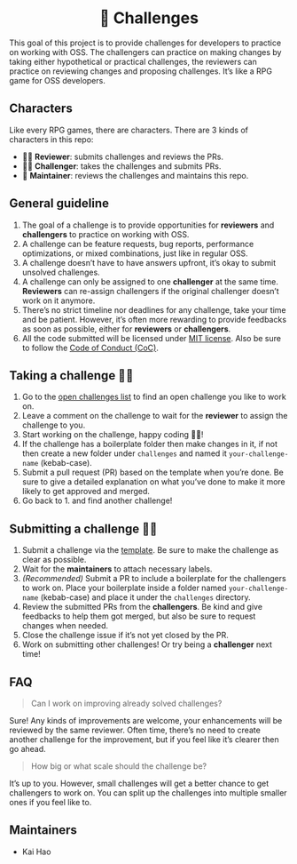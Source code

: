<h1 align="center">🤔  Challenges</h1>

This goal of this project is to provide challenges for developers to practice on working with OSS. The challengers can practice on making changes by taking either hypothetical or practical challenges, the reviewers can practice on reviewing changes and proposing challenges. It’s like a RPG game for OSS developers.

## Characters

Like every RPG games, there are characters. There are 3 kinds of characters in this repo:


- 👨‍🏫  **Reviewer**: submits challenges and reviews the PRs.
- 👨‍💻  **Challenger**: takes the challenges and submits PRs.
- 👷  **Maintainer**: reviews the challenges and maintains this repo.

## General guideline

1. The goal of a challenge is to provide opportunities for **reviewers** and **challengers** to practice on working with OSS.
2. A challenge can be feature requests, bug reports, performance optimizations, or mixed combinations, just like in regular OSS.
3. A challenge doesn’t have to have answers upfront, it’s okay to submit unsolved challenges.
4. A challenge can only be assigned to one **challenger** at the same time. **Reviewers** can re-assign challengers if the original challenger doesn’t work on it anymore.
5. There’s no strict timeline nor deadlines for any challenge, take your time and be patient. However, it’s often more rewarding to provide feedbacks as soon as possible, either for **reviewers** or **challengers**.
6. All the code submitted will be licensed under [MIT license](LICENSE). Also be sure to follow the [Code of Conduct (CoC)](CODE_OF_CONDUCT.md).

## Taking a challenge 👨‍💻

1. Go to the [open challenges list](https://github.com/kevin940726/challenges/issues?utf8=%E2%9C%93&q=is%3Aissue+is%3Aopen+label%3A%22%F0%9F%A4%94++challenges%22+-label%3A%22%F0%9F%92%AA++challenge+accepted%22) to find an open challenge you like to work on.
2. Leave a comment on the challenge to wait for the **reviewer** to assign the challenge to you.
3. Start working on the challenge, happy coding 👨‍💻!
4. If the challenge has a boilerplate folder then make changes in it, if not then create a new folder under `challenges` and named it `your-challenge-name` (kebab-case).
5. Submit a pull request (PR) based on the template when you’re done. Be sure to give a detailed explanation on what you’ve done to make it more likely to get approved and merged.
6. Go back to 1. and find another challenge!


## Submitting a challenge 👨‍🏫

1. Submit a challenge via the [template](…). Be sure to make the challenge as clear as possible.
2. Wait for the **maintainers** to attach necessary labels.
3. _(Recommended)_ Submit a PR to include a boilerplate for the challengers to work on. Place your boilerplate inside a folder named `your-challenge-name` (kebab-case) and place it under the `challenges` directory.
4. Review the submitted PRs from the **challengers**. Be kind and give feedbacks to help them got merged, but also be sure to request changes when needed.
5. Close the challenge issue if it’s not yet closed by the PR.
6. Work on submitting other challenges! Or try being a **challenger** next time!


## FAQ

> Can I work on improving already solved challenges?

Sure! Any kinds of improvements are welcome, your enhancements will be reviewed by the same reviewer. Often time, there’s no need to create another challenge for the improvement, but if you feel like it’s clearer then go ahead.

> How big or what scale should the challenge be?

It’s up to you. However, small challenges will get a better chance to get challengers to work on. You can split up the challenges into multiple smaller ones if you feel like to.

## Maintainers

- Kai Hao
